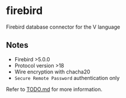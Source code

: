# firebird

Firebird database connector for the V language

## Notes

- Firebird >5.0.0
- Protocol version >18
- Wire encryption with chacha20
- `Secure Remote Password` authentication only

Refer to [TODO.md](./TODO.md) for more information.
